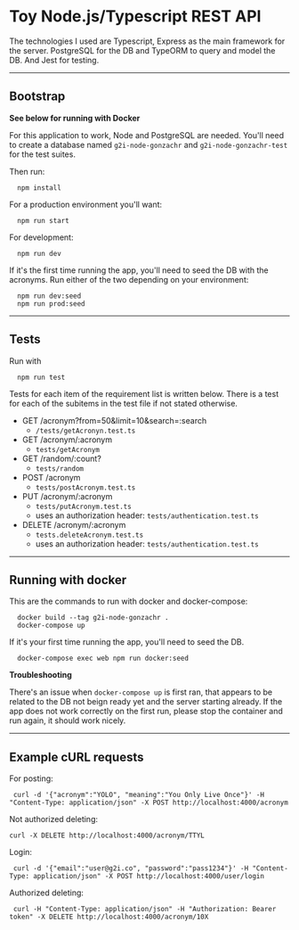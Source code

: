 # Toy Node.js/Typescript REST API

The technologies I used are Typescript, Express as the main framework for the server. PostgreSQL for the DB and TypeORM to query and model the DB. And Jest for testing.

---

## Bootstrap

**See below for running with Docker**

For this application to work, Node and PostgreSQL are needed. You'll need to create a database named `g2i-node-gonzachr` and `g2i-node-gonzachr-test` for the test suites.

Then run:

```
  npm install
```

For a production environment you'll want:

```
  npm run start
```

For development:

```
  npm run dev
```

If it's the first time running the app, you'll need to seed the DB with the acronyms. Run either of the two depending on your environment:

```
  npm run dev:seed
  npm run prod:seed
```

---

## Tests

Run with

```
  npm run test
```

Tests for each item of the requirement list is written below. There is a test for each of the subitems in the test file if not stated otherwise.

- GET /acronym?from=50&limit=10&search=:search
  - `/tests/getAcronyn.test.ts`
- GET /acronym/:acronym
  - `tests/getAcronym`
- GET /random/:count?
  - `tests/random`
- POST /acronym
  - `tests/postAcronym.test.ts`
- PUT /acronym/:acronym
  - `tests/putAcronym.test.ts`
  - uses an authorization header: `tests/authentication.test.ts`
- DELETE /acronym/:acronym
  - `tests.deleteAcronym.test.ts`
  - uses an authorization header: `tests/authentication.test.ts`

---

## Running with docker

This are the commands to run with docker and docker-compose:

```
  docker build --tag g2i-node-gonzachr .
  docker-compose up
```

If it's your first time running the app, you'll need to seed the DB.

```
  docker-compose exec web npm run docker:seed
```

**Troubleshooting**

There's an issue when `docker-compose up` is first ran, that appears to be related to the DB not beign ready yet and the server starting already. If the app does not work correctly on the first run, please stop the container and run again, it should work nicely.

---

## Example cURL requests

For posting:

```
 curl -d '{"acronym":"YOLO", "meaning":"You Only Live Once"}' -H "Content-Type: application/json" -X POST http://localhost:4000/acronym
```

Not authorized deleting:

```
curl -X DELETE http://localhost:4000/acronym/TTYL
```

Login:

```
 curl -d '{"email":"user@g2i.co", "password":"pass1234"}' -H "Content-Type: application/json" -X POST http://localhost:4000/user/login
```

Authorized deleting:

```
 curl -H "Content-Type: application/json" -H "Authorization: Bearer token" -X DELETE http://localhost:4000/acronym/10X
```
